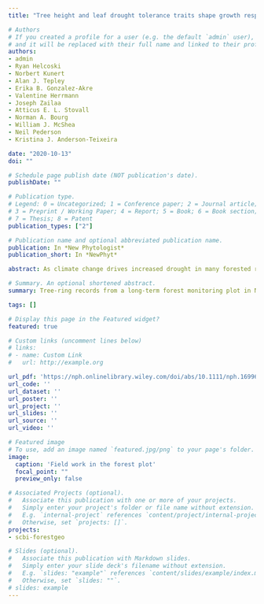 ```yaml
---
title: "Tree height and leaf drought tolerance traits shape growth responses across droughts in a temperate broadleaf forest"

# Authors
# If you created a profile for a user (e.g. the default `admin` user), write the username (folder name) here 
# and it will be replaced with their full name and linked to their profile.
authors:
- admin
- Ryan Helcoski
- Norbert Kunert
- Alan J. Tepley
- Erika B. Gonzalez-Akre
- Valentine Herrmann
- Joseph Zailaa
- Atticus E. L. Stovall
- Norman A. Bourg
- William J. McShea
- Neil Pederson
- Kristina J. Anderson-Teixeira

date: "2020-10-13"
doi: ""

# Schedule page publish date (NOT publication's date).
publishDate: ""

# Publication type.
# Legend: 0 = Uncategorized; 1 = Conference paper; 2 = Journal article;
# 3 = Preprint / Working Paper; 4 = Report; 5 = Book; 6 = Book section;
# 7 = Thesis; 8 = Patent
publication_types: ["2"]

# Publication name and optional abbreviated publication name.
publication: In *New Phytologist*
publication_short: In *NewPhyt*

abstract: As climate change drives increased drought in many forested regions, mechanistic understanding of the factors conferring drought tolerance in trees is increasingly important. The dendrochronological record provides a window through which we can understand how tree size and traits shape growth responses to droughts. We analyzed tree-ring records for twelve species in a broadleaf deciduous forest in Virginia (USA) to test hypotheses for how tree height, microenvironment characteristics, and species’ traits shaped drought responses across the three strongest regional droughts over a 60-year period. Drought tolerance (resistance, recovery, and resilience) decreased with tree height, which was strongly correlated with exposure to higher solar radiation and evaporative demand. The potentially greater rooting volume of larger trees did not confer a resistance advantage, but marginally increased recovery and resilience, in sites with low topographic wetness index. Drought tolerance was greater among species whose leaves lost turgor (wilted) at more negative water potentials and experienced less shrinkage upon desiccation. The tree-ring record reveals that tree height and leaf drought tolerance traits influenced growth responses during and after significant droughts in the meteorological record. As climate change-induced droughts intensify, tall trees with drought-sensitive leaves will be most vulnerable to immediate and longer-term growth reductions.

# Summary. An optional shortened abstract.
summary: Tree-ring records from a long-term forest monitoring plot in NW Virginia (USA) reveal that tree height and leaf drought tolerance traits influenced growth responses during and after significant droughts in the meteorological record. As climate change-induced droughts intensify, tall trees with drought-sensitive leaves will be most vulnerable to immediate and longer-term growth reductions.

tags: []

# Display this page in the Featured widget?
featured: true

# Custom links (uncomment lines below)
# links:
# - name: Custom Link
#   url: http://example.org

url_pdf: 'https://nph.onlinelibrary.wiley.com/doi/abs/10.1111/nph.16996'
url_code: ''
url_dataset: ''
url_poster: ''
url_project: ''
url_slides: ''
url_source: ''
url_video: ''

# Featured image
# To use, add an image named `featured.jpg/png` to your page's folder. 
image:
  caption: 'Field work in the forest plot'
  focal_point: ""
  preview_only: false

# Associated Projects (optional).
#   Associate this publication with one or more of your projects.
#   Simply enter your project's folder or file name without extension.
#   E.g. `internal-project` references `content/project/internal-project/index.md`.
#   Otherwise, set `projects: []`.
projects:
- scbi-forestgeo

# Slides (optional).
#   Associate this publication with Markdown slides.
#   Simply enter your slide deck's filename without extension.
#   E.g. `slides: "example"` references `content/slides/example/index.md`.
#   Otherwise, set `slides: ""`.
# slides: example
---
```

